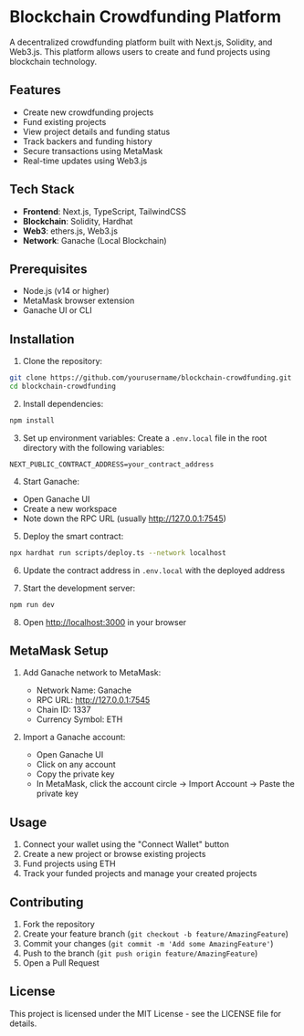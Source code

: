 # Blockchain Crowdfunding Platform

A decentralized crowdfunding platform built with Next.js, Solidity, and Web3.js. This platform allows users to create and fund projects using blockchain technology.

## Features

- Create new crowdfunding projects
- Fund existing projects
- View project details and funding status
- Track backers and funding history
- Secure transactions using MetaMask
- Real-time updates using Web3.js

## Tech Stack

- **Frontend**: Next.js, TypeScript, TailwindCSS
- **Blockchain**: Solidity, Hardhat
- **Web3**: ethers.js, Web3.js
- **Network**: Ganache (Local Blockchain)

## Prerequisites

- Node.js (v14 or higher)
- MetaMask browser extension
- Ganache UI or CLI

## Installation

1. Clone the repository:
```bash
git clone https://github.com/yourusername/blockchain-crowdfunding.git
cd blockchain-crowdfunding
```

2. Install dependencies:
```bash
npm install
```

3. Set up environment variables:
Create a `.env.local` file in the root directory with the following variables:
```
NEXT_PUBLIC_CONTRACT_ADDRESS=your_contract_address
```

4. Start Ganache:
- Open Ganache UI
- Create a new workspace
- Note down the RPC URL (usually http://127.0.0.1:7545)

5. Deploy the smart contract:
```bash
npx hardhat run scripts/deploy.ts --network localhost
```

6. Update the contract address in `.env.local` with the deployed address

7. Start the development server:
```bash
npm run dev
```

8. Open [http://localhost:3000](http://localhost:3000) in your browser

## MetaMask Setup

1. Add Ganache network to MetaMask:
   - Network Name: Ganache
   - RPC URL: http://127.0.0.1:7545
   - Chain ID: 1337
   - Currency Symbol: ETH

2. Import a Ganache account:
   - Open Ganache UI
   - Click on any account
   - Copy the private key
   - In MetaMask, click the account circle → Import Account → Paste the private key

## Usage

1. Connect your wallet using the "Connect Wallet" button
2. Create a new project or browse existing projects
3. Fund projects using ETH
4. Track your funded projects and manage your created projects

## Contributing

1. Fork the repository
2. Create your feature branch (`git checkout -b feature/AmazingFeature`)
3. Commit your changes (`git commit -m 'Add some AmazingFeature'`)
4. Push to the branch (`git push origin feature/AmazingFeature`)
5. Open a Pull Request

## License

This project is licensed under the MIT License - see the LICENSE file for details.
